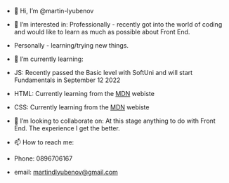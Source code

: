 - 👋 Hi, I’m @martin-lyubenov

- 👀 I’m interested in: Professionally - recently got into the world of coding and would like to learn as much as possible about Front End. 
- Personally - learning/trying new things. 

- 🌱 I’m currently learning:
- JS: Recently passed the Basic level with SoftUni and will start Fundamentals in September 12 2022
- HTML: Currently learning from the [MDN](https://developer.mozilla.org/en-US/) webiste
- CSS: Currently learning from the [MDN](https://developer.mozilla.org/en-US/) webiste

- 💞️ I’m looking to collaborate on: At this stage anything to do with Front End. The experience I get the better. 

- 📫 How to reach me: 
- Phone: 0896706167
- email: martindlyubenov@gmail.com

<!---
martin-lyubenov/martin-lyubenov is a ✨ special ✨ repository because its `README.md` (this file) appears on your GitHub profile.
You can click the Preview link to take a look at your changes.
--->

